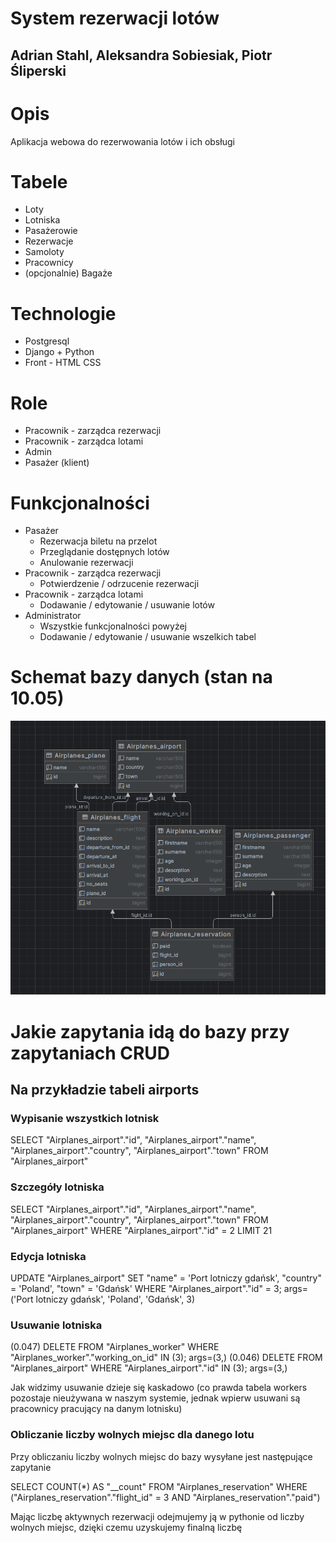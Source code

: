 # System rezerwacji lotów

## Adrian Stahl, Aleksandra Sobiesiak, Piotr Śliperski

# Opis

Aplikacja webowa do rezerwowania lotów i ich obsługi

# Tabele

- Loty
- Lotniska
- Pasażerowie
- Rezerwacje
- Samoloty
- Pracownicy
- (opcjonalnie) Bagaże

# Technologie

- Postgresql
- Django + Python
- Front - HTML CSS

# Role

- Pracownik - zarządca rezerwacji
- Pracownik - zarządca lotami
- Admin
- Pasażer (klient)

# Funkcjonalności

- Pasażer
  - Rezerwacja biletu na przelot
  - Przeglądanie dostępnych lotów
  - Anulowanie rezerwacji
- Pracownik - zarządca rezerwacji
  - Potwierdzenie / odrzucenie rezerwacji
- Pracownik - zarządca lotami
  - Dodawanie / edytowanie / usuwanie lotów
- Administrator
  - Wszystkie funkcjonalności powyżej
  - Dodawanie / edytowanie / usuwanie wszelkich tabel

# Schemat bazy danych (stan na 10.05)

![Schemat](/schema.png)

# Jakie zapytania idą do bazy przy zapytaniach CRUD

## Na przykładzie tabeli airports

### Wypisanie wszystkich lotnisk

SELECT "Airplanes_airport"."id", "Airplanes_airport"."name", "Airplanes_airport"."country", "Airplanes_airport"."town" FROM "Airplanes_airport"

### Szczegóły lotniska

SELECT "Airplanes_airport"."id", "Airplanes_airport"."name", "Airplanes_airport"."country", "Airplanes_airport"."town" FROM "Airplanes_airport" WHERE "Airplanes_airport"."id" = 2 LIMIT 21

### Edycja lotniska

UPDATE "Airplanes_airport" SET "name" = 'Port lotniczy gdańsk', "country" = 'Poland', "town" = 'Gdańsk' WHERE "Airplanes_airport"."id" = 3; args=('Port lotniczy gdańsk', 'Poland', 'Gdańsk', 3)

### Usuwanie lotniska

(0.047) DELETE FROM "Airplanes_worker" WHERE "Airplanes_worker"."working_on_id" IN (3); args=(3,)
(0.046) DELETE FROM "Airplanes_airport" WHERE "Airplanes_airport"."id" IN (3); args=(3,)

Jak widzimy usuwanie dzieje się kaskadowo (co prawda tabela workers pozostaje nieużywana w naszym systemie, jednak wpierw usuwani są pracownicy pracujący na danym lotnisku)

### Obliczanie liczby wolnych miejsc dla danego lotu

Przy obliczaniu liczby wolnych miejsc do bazy wysyłane jest następujące zapytanie

SELECT COUNT(\*) AS "\_\_count" FROM "Airplanes_reservation" WHERE ("Airplanes_reservation"."flight_id" = 3 AND "Airplanes_reservation"."paid")

Mając liczbę aktywnych rezerwacji odejmujemy ją w pythonie od liczby wolnych miejsc, dzięki czemu uzyskujemy finalną liczbę
